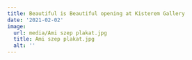 ```yaml
---
title: Beautiful is Beautiful opening at Kisterem Gallery
date: '2021-02-02'
image:
  url: media/Ami szep plakat.jpg
  title: Ami szep plakat.jpg
  alt: ''
---
```


